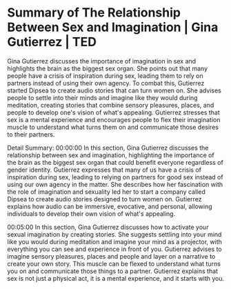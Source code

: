 # Summary of The Relationship Between Sex and Imagination | Gina Gutierrez | TED

Gina Gutierrez discusses the importance of imagination in sex and highlights the brain as the biggest sex organ. She points out that many people have a crisis of inspiration during sex, leading them to rely on partners instead of using their own agency. To combat this, Gutierrez started Dipsea to create audio stories that can turn women on. She advises people to settle into their minds and imagine like they would during meditation, creating stories that combine sensory pleasures, places, and people to develop one's vision of what's appealing. Gutierrez stresses that sex is a mental experience and encourages people to flex their imagination muscle to understand what turns them on and communicate those desires to their partners.

Detail Summary: 
00:00:00
In this section, Gina Gutierrez discusses the relationship between sex and imagination, highlighting the importance of the brain as the biggest sex organ that could benefit everyone regardless of gender identity. Gutierrez expresses that many of us have a crisis of inspiration during sex, leading to relying on partners for good sex instead of using our own agency in the matter. She describes how her fascination with the role of imagination and sexuality led her to start a company called Dipsea to create audio stories designed to turn women on. Gutierrez explains how audio can be immersive, evocative, and personal, allowing individuals to develop their own vision of what's appealing.

00:05:00
In this section, Gina Gutierrez discusses how to activate your sexual imagination by creating stories. She suggests settling into your mind like you would during meditation and imagine your mind as a projector, with everything you can see and experience in front of you. Gutierrez advises to imagine sensory pleasures, places and people and layer on a narrative to create your own story. This muscle can be flexed to understand what turns you on and communicate those things to a partner. Gutierrez explains that sex is not just a physical act, it is a mental experience, and it starts with you.

